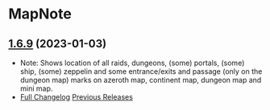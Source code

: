 # MapNote
## [1.6.9](https://github.com/Ssesmar/MapNote) (2023-01-03)
- Note: Shows location of all raids, dungeons, (some) portals, (some) ship, (some) zeppelin and some entrance/exits and passage (only on the dungeon map) marks on azeroth map, continent map, dungeon map and mini map.
- [Full Changelog](https://github.com/Ssesmar/MapNote/compare/1.6.8...1.6.9) [Previous Releases](https://github.com/Ssesmar/MapNote/releases)